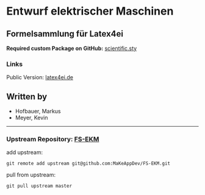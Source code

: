 # Entwurf elektrischer Maschinen
## Formelsammlung für Latex4ei
**Required custom Package on GitHub:** [scientific.sty](https://github.com/latex4ei/latex4ei-packages)

### Links

Public Version: [latex4ei.de](http://latex4ei.de)  

## Written by
- Hofbauer, Markus
- Meyer, Kevin

--------------------------------------

### Upstream Repository: [FS-EKM](https://github.com/MaKeAppDev/FS-EKM)

add upstream:

    git remote add upstream git@github.com:MaKeAppDev/FS-EKM.git

pull from upstream:

    git pull upstream master
